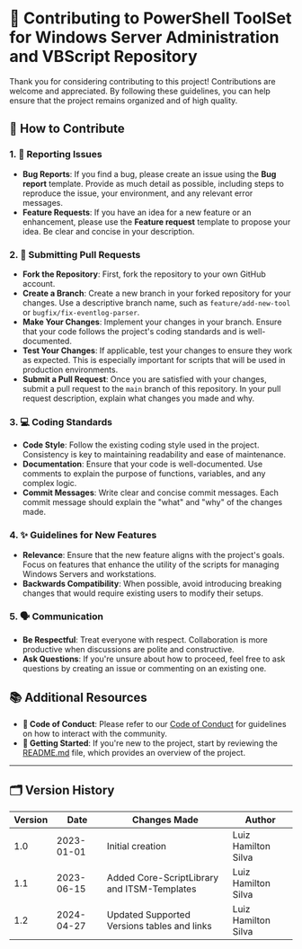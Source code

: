 # 🤝 Contributing to PowerShell ToolSet for Windows Server Administration and VBScript Repository

Thank you for considering contributing to this project! Contributions are welcome and appreciated. By following these guidelines, you can help ensure that the project remains organized and of high quality.

## 📝 How to Contribute

### 1. 🐞 Reporting Issues
- **Bug Reports**: If you find a bug, please create an issue using the **Bug report** template. Provide as much detail as possible, including steps to reproduce the issue, your environment, and any relevant error messages.
- **Feature Requests**: If you have an idea for a new feature or an enhancement, please use the **Feature request** template to propose your idea. Be clear and concise in your description.

### 2. 🔀 Submitting Pull Requests
- **Fork the Repository**: First, fork the repository to your own GitHub account.
- **Create a Branch**: Create a new branch in your forked repository for your changes. Use a descriptive branch name, such as `feature/add-new-tool` or `bugfix/fix-eventlog-parser`.
- **Make Your Changes**: Implement your changes in your branch. Ensure that your code follows the project's coding standards and is well-documented.
- **Test Your Changes**: If applicable, test your changes to ensure they work as expected. This is especially important for scripts that will be used in production environments.
- **Submit a Pull Request**: Once you are satisfied with your changes, submit a pull request to the `main` branch of this repository. In your pull request description, explain what changes you made and why.

### 3. 💻 Coding Standards
- **Code Style**: Follow the existing coding style used in the project. Consistency is key to maintaining readability and ease of maintenance.
- **Documentation**: Ensure that your code is well-documented. Use comments to explain the purpose of functions, variables, and any complex logic.
- **Commit Messages**: Write clear and concise commit messages. Each commit message should explain the "what" and "why" of the changes made.

### 4. ✨ Guidelines for New Features
- **Relevance**: Ensure that the new feature aligns with the project's goals. Focus on features that enhance the utility of the scripts for managing Windows Servers and workstations.
- **Backwards Compatibility**: When possible, avoid introducing breaking changes that would require existing users to modify their setups.

### 5. 🗣️ Communication
- **Be Respectful**: Treat everyone with respect. Collaboration is more productive when discussions are polite and constructive.
- **Ask Questions**: If you're unsure about how to proceed, feel free to ask questions by creating an issue or commenting on an existing one.

## 📚 Additional Resources
- **📜 Code of Conduct**: Please refer to our [Code of Conduct](CODE_OF_CONDUCT.md) for guidelines on how to interact with the community.
- **📖 Getting Started**: If you're new to the project, start by reviewing the [README.md](https://github.com/brazilianscriptguy/PowerShell-codes-for-Windows-Server-Administrators/tree/main) file, which provides an overview of the project.

---

## 🗂️ Version History

| Version | Date       | Changes Made                                | Author               |
| ------- | ---------- | ------------------------------------------- | -------------------- |
| 1.0     | 2023-01-01 | Initial creation                            | Luiz Hamilton Silva |
| 1.1     | 2023-06-15 | Added Core-ScriptLibrary and ITSM-Templates | Luiz Hamilton Silva |
| 1.2     | 2024-04-27 | Updated Supported Versions tables and links | Luiz Hamilton Silva |


